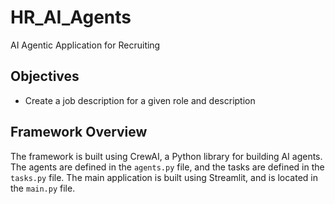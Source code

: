 # HR_AI_Agents
 AI Agentic Application for Recruiting

## Objectives
- Create a job description for a given role and description

## Framework Overview
The framework is built using CrewAI, a Python library for building AI agents. The agents are defined in the `agents.py` file, and the tasks are defined in the `tasks.py` file. The main application is built using Streamlit, and is located in the `main.py` file.
